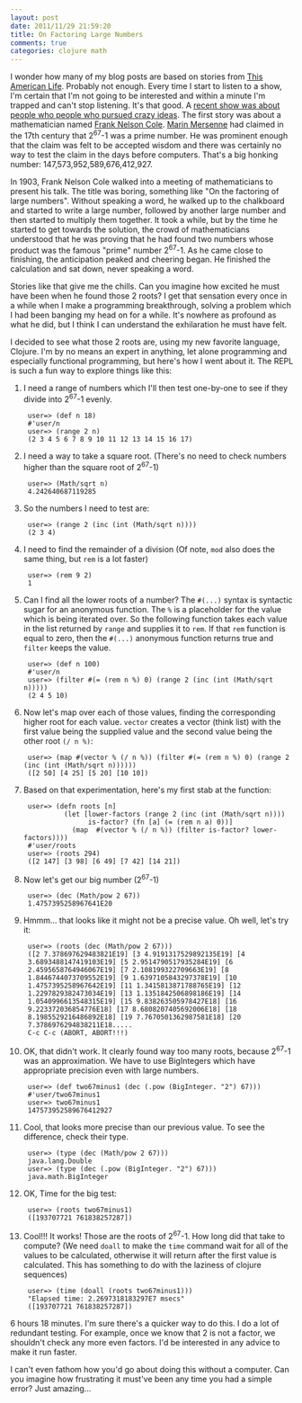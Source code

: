 ```yaml
---
layout: post
date: 2011/11/29 21:59:20
title: On Factoring Large Numbers
comments: true
categories: clojure math
---
```


I wonder how many of my blog posts are based on stories from [This
American Life](http://www.thisamericanlife.org). Probably not
enough. Every time I start to listen to a show, I'm certain that I'm
not going to be interested and within a minute I'm trapped and can't
stop listening. It's that good. A [recent show was about people who
people who pursued crazy
ideas](http://www.thisamericanlife.org/radio-archives/episode/450/so-crazy-it-just-might-work).
The first story was about a mathematician named [Frank Nelson
Cole](http://en.wikipedia.org/wiki/Frank_Nelson_Cole). [Marin
Mersenne](http://en.wikipedia.org/wiki/Mersenne_prime#History) had
claimed in the 17th century that 2<sup>67</sup>-1 was a prime
number. He was prominent enough that the claim was felt to be accepted
wisdom and there was certainly no way to test the claim in the days
before computers. That's a big honking number:
147,573,952,589,676,412,927. 

In 1903, Frank Nelson Cole walked into a meeting of mathematicians to
present his talk. The title was boring, something like "On the
factoring of large numbers". Without speaking a word, he walked up to
the chalkboard and started to write a large number, followed by
another large number and then started to multiply them together. It
took a while, but by the time he started to get towards the solution,
the crowd of mathematicians understood that he was proving that he had
found two numbers whose product was the famous "prime" number
2<sup>67</sup>-1. As he came close to finishing, the anticipation
peaked and cheering began. He finished the calculation and sat down,
never speaking a word.

Stories like that give me the chills. Can you imagine how excited he
must have been when he found those 2 roots? I get that sensation every
once in a while when I make a programming breakthrough, solving a
problem which I had been banging my head on for a while. It's nowhere as
profound as what he did, but I think I can understand the exhilaration
he must have felt.

I decided to see what those 2 roots are, using my new favorite
language, Clojure. I'm by no means an expert in anything, let alone
programming and especially functional programming, but here's how I
went about it. The REPL is such a fun way to explore things like this:

1. I need a range of numbers which I'll then test one-by-one to see if
   they divide into 2<sup>67</sup>-1 evenly.

        user=> (def n 18)
        #'user/n
        user=> (range 2 n)
        (2 3 4 5 6 7 8 9 10 11 12 13 14 15 16 17)

1. I need a way to take a square root.  (There's no need to check
   numbers higher than the square root of 2<sup>67</sup>-1)

        user=> (Math/sqrt n)
        4.242640687119285

1. So the numbers I need to test are:

        user=> (range 2 (inc (int (Math/sqrt n))))
        (2 3 4)

1. I need to find the remainder of a division (Of note, `mod` also does
   the same thing, but `rem` is a lot faster)

        user=> (rem 9 2)
        1

1. Can I find all the lower roots of a number? The `#(...)` syntax is
   syntactic sugar for an anonymous function. The `%` is a placeholder
   for the value which is being iterated over. So the following
   function takes each value in the list returned by `range` and
   supplies it to `rem`. If that `rem` function is equal to
   zero, then the `#(...)` anonymous function returns true and `filter`
   keeps the value.

        user=> (def n 100)
        #'user/n
        user=> (filter #(= (rem n %) 0) (range 2 (inc (int (Math/sqrt n)))))
        (2 4 5 10)

1. Now let's map over each of those values, finding the corresponding
   higher root for each value. `vector` creates a vector (think list)
   with the first value being the supplied value and the second value
   being the other root `(/ n %)`:

        user=> (map #(vector % (/ n %)) (filter #(= (rem n %) 0) (range 2 (inc (int (Math/sqrt n))))))
        ([2 50] [4 25] [5 20] [10 10])

1. Based on that experimentation, here's my first stab at the
   function:

        user=> (defn roots [n]
                 (let [lower-factors (range 2 (inc (int (Math/sqrt n))))
                       is-factor? (fn [a] (= (rem n a) 0))]
                   (map  #(vector % (/ n %)) (filter is-factor? lower-factors))))
        #'user/roots
        user=> (roots 294)
        ([2 147] [3 98] [6 49] [7 42] [14 21])
   
1. Now let's get our big number (2<sup>67</sup>-1)

        user=> (dec (Math/pow 2 67))
        1.4757395258967641E20

1. Hmmm... that looks like it might not be a precise value. Oh well,
   let's try it:

        user=> (roots (dec (Math/pow 2 67)))
        ([2 7.378697629483821E19] [3 4.9191317529892135E19] [4
        3.6893488147419103E19] [5 2.9514790517935284E19] [6
        2.4595658764946067E19] [7 2.108199322709663E19] [8
        1.8446744073709552E19] [9 1.6397105843297378E19] [10
        1.4757395258967642E19] [11 1.3415813871788765E19] [12
        1.2297829382473034E19] [13 1.1351842506898186E19] [14
        1.0540996613548315E19] [15 9.838263505978427E18] [16
        9.223372036854776E18] [17 8.6808207405692006E18] [18
        8.1985529216486892E18] [19 7.7670501362987581E18] [20
        7.3786976294838211E18.....
        C-c C-c (ABORT, ABORT!!!)

1. OK, that didn't work. It clearly found way too many roots, because
   2<sup>67</sup>-1 was an approximation. We have to use BigIntegers which have
   appropriate precision even with large numbers.

        user=> (def two67minus1 (dec (.pow (BigInteger. "2") 67)))
        #'user/two67minus1
        user=> two67minus1
        147573952589676412927

1. Cool, that looks more precise than our previous value. To see the
   difference, check their type.

        user=> (type (dec (Math/pow 2 67)))
        java.lang.Double
        user=> (type (dec (.pow (BigInteger. "2") 67)))
        java.math.BigInteger

1. OK, Time for the big test:

        user=> (roots two67minus1)
        ([193707721 761838257287])

1. Cool!!! It works! Those are the roots of 2<sup>67</sup>-1. How long did that
   take to compute? (We need `doall` to make the `time` command wait
   for all of the values to be calculated, otherwise it will return
   after the first value is calculated. This has something to do with
   the laziness of clojure sequences)

        user=> (time (doall (roots two67minus1)))
        "Elapsed time: 2.2697318183297E7 msecs"
        ([193707721 761838257287])

6 hours 18 minutes. I'm sure there's a quicker way to do this. I do a
lot of redundant testing. For example, once we know that 2 is not a
factor, we shouldn't check any more even factors. I'd be interested in
any advice to make it run faster.

I can't even fathom how you'd go about doing this without a
computer. Can you imagine how frustrating it must've been any time you
had a simple error? Just amazing...
